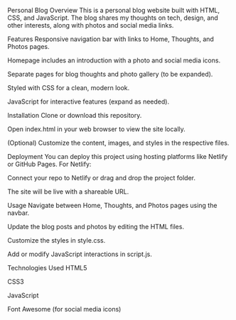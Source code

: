 Personal Blog
Overview
This is a personal blog website built with HTML, CSS, and JavaScript. The blog shares my thoughts on tech, design, and other interests, along with photos and social media links.

Features
Responsive navigation bar with links to Home, Thoughts, and Photos pages.

Homepage includes an introduction with a photo and social media icons.

Separate pages for blog thoughts and photo gallery (to be expanded).

Styled with CSS for a clean, modern look.

JavaScript for interactive features (expand as needed).

Installation
Clone or download this repository.

Open index.html in your web browser to view the site locally.

(Optional) Customize the content, images, and styles in the respective files.

Deployment
You can deploy this project using hosting platforms like Netlify or GitHub Pages. For Netlify:

Connect your repo to Netlify or drag and drop the project folder.

The site will be live with a shareable URL.

Usage
Navigate between Home, Thoughts, and Photos pages using the navbar.

Update the blog posts and photos by editing the HTML files.

Customize the styles in style.css.

Add or modify JavaScript interactions in script.js.

Technologies Used
HTML5

CSS3

JavaScript

Font Awesome (for social media icons)
